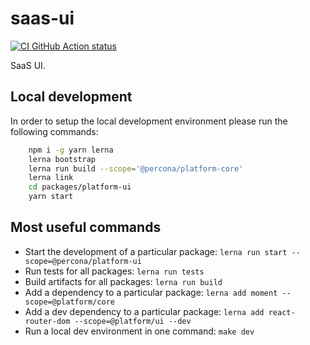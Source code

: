 # saas-ui

[![CI GitHub Action status](https://github.com/percona-platform/saas-ui/workflows/CI/badge.svg?branch=main)](https://github.com/percona-platform/saas-ui/actions?query=workflow%3ACI+branch%3Amain)

SaaS UI.

## Local development

In order to setup the local development environment please run the following commands:

```bash
    npm i -g yarn lerna
    lerna bootstrap
    lerna run build --scope='@percona/platform-core'
    lerna link
    cd packages/platform-ui
    yarn start
```

## Most useful commands

- Start the development of a particular package: `lerna run start --scope=@percona/platform-ui`
- Run tests for all packages: `lerna run tests`
- Build artifacts for all packages: `lerna run build`
- Add a dependency to a particular package: `lerna add moment --scope=@platform/core`
- Add a dev dependency to a particular package: `lerna add react-router-dom --scope=@platform/ui --dev`
- Run a local dev environment in one command: `make dev`
